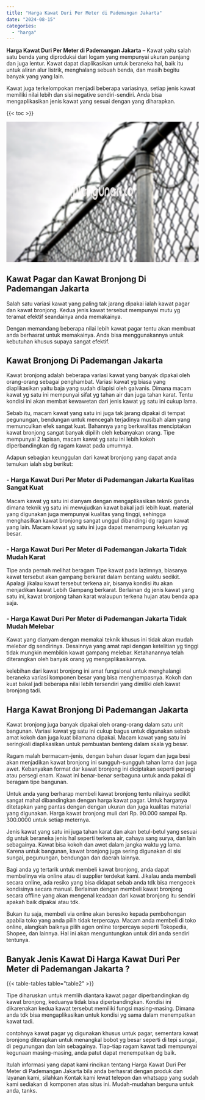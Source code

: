 ```yaml
---
title: "Harga Kawat Duri Per Meter di Pademangan Jakarta"
date: "2024-08-15"
categories: 
  - "harga"
---
```


**Harga Kawat Duri Per Meter di Pademangan Jakarta** – Kawat yaitu salah satu benda yang diproduksi dari logam yang mempunyai ukuran panjang dan juga lentur. Kawat dapat diaplikasikan untuk beraneka hal, baik itu untuk aliran alur listrik, menghalang sebuah benda, dan masih begitu banyak yang yang lain.

Kawat juga terkelompokan menjadi beberapa variasinya, setiap jenis kawat memiliki nilai lebih dan sisi negative sendiri-sendiri. Anda bisa mengaplikasikan jenis kawat yang sesuai dengan yang diharapkan.

{{< toc >}}

![Harga Kawat Duri Per Meter di Pademangan Jakarta](/images/jual-kawat-murah01.png)

## Kawat Pagar dan Kawat Bronjong Di Pademangan Jakarta

Salah satu variasi kawat yang paling tak jarang dipakai ialah kawat pagar dan kawat bronjong. Kedua jenis kawat tersebut mempunyai mutu yg teramat efektif seandainya anda memakainya.

Dengan memandang beberapa nilai lebih kawat pagar tentu akan membuat anda berhasrat untuk memakainya. Anda bisa menggunakannya untuk kebutuhan khusus supaya sangat efektif.

## Kawat Bronjong Di Pademangan Jakarta

Kawat bronjong adalah beberapa variasi kawat yang banyak dipakai oleh orang-orang sebagai penghambat. Variasi kawat yg biasa yang diaplikasikan yaitu baja yang sudah dilapisi oleh galvanis. Dimana macam kawat yg satu ini mempunyai sifat yg tahan air dan juga tahan karat. Tentu kondisi ini akan membat kewawetan dari jenis kawat yg satu ini cukup lama.

Sebab itu, macam kawat yang satu ini juga tak jarang dipakai di tempat pegunungan, bendungan untuk mencegah terjadinya musibah alam yang memunculkan efek sangat kuat. Bahannya yang berkwalitas menciptakan kawat bronjong sangat banyak dipilih oleh kebanyakan orang. Tipe mempunyai 2 lapisan, macam kawat yg satu ini lebih kokoh diperbandingkan dg ragam kawat pada umumnya.

Adapun sebagian keunggulan dari kawat bronjong yang dapat anda temukan ialah sbg berikut:

### \- Harga Kawat Duri Per Meter di Pademangan Jakarta Kualitas Sangat Kuat

Macam kawat yg satu ini dianyam dengan mengaplikasikan teknik ganda, dimana teknik yg satu ini mewujudkan kawat bakal jadi lebih kuat. material yang digunakan juga mempunyai kualitas yang tinggi, sehingga menghasilkan kawat bronjong sangat unggul dibandingi dg ragam kawat yang lain. Macam kawat yg satu ini juga dapat menampung kekuatan yg besar.

### \- Harga Kawat Duri Per Meter di Pademangan Jakarta Tidak Mudah Karat

Tipe anda pernah melihat beragam Tipe kawat pada lazimnya, biasanya kawat tersebut akan gampang berkarat dalam bentang waktu sedikit. Apalagi jikalau kawat tersebut terkena air, bisanya kondisi itu akan menjadikan kawat Lebih Gampang berkarat. Berlainan dg jenis kawat yang satu ini, kawat bronjong tahan karat walaupun terkena hujan atau benda apa saja.

### \- Harga Kawat Duri Per Meter di Pademangan Jakarta Tidak Mudah Melebar

Kawat yang dianyam dengan memakai teknik khusus ini tidak akan mudah melebar dg sendirinya. Desainnya yang amat rapi dengan ketelitian yg tinggi tidak mungkin membikin kawat gampang melebar. Ketahanannya telah diterangkan oleh banyak orang yg mengaplikasikannya.

kelebihan dari kawat bronjong ini amat fungsional untuk menghalangi beraneka variasi komponen besar yang bisa menghempasnya. Kokoh dan kuat bakal jadi beberapa nilai lebih tersendiri yang dimiliki oleh kawat bronjong tadi.

## Harga Kawat Bronjong Di Pademangan Jakarta

Kawat bronjong juga banyak dipakai oleh orang-orang dalam satu unit bangunan. Variasi kawat yg satu ini cukup bagus untuk digunakan sebab amat kokoh dan juga kuat bilamana dipakai. Macam kawat yang satu ini seringkali diaplikasikan untuk pembuatan benteng dalam skala yg besar.

Ragam malah bermacam-jenis, dengan bahan dasar logam dan juga besi akan menjadikan kawat bronjong ini sungguh-sungguh tahan lama dan juga awet. Kebanyakan format dar kawat bronjong ini diciptakan seperti persegi atau persegi enam. Kawat ini benar-benar serbaguna untuk anda pakai di beragam tipe bangunan.

Untuk anda yang berharap membeli kawat bronjong tentu nilainya sedikit sangat mahal dibandingkan dengan harga kawat pagar. Untuk harganya ditetapkan yang pantas dengan dengan ukuran dan juga kualitas material yang digunakan. Harga kawat bronjong muli dari Rp. 90.000 sampai Rp. 300.0000 untuk setiap meternya.

Jenis kawat yang satu ini juga tahan karat dan akan betul-betul yang sesuai dg untuk beraneka jenis hal seperti terkena air, cahaya sang surya, dan lain sebagainya. Kawat bisa kokoh dan awet dalam jangka waktu yg lama. Karena untuk bangunan, kawat bronjong juga sering digunakan di sisi sungai, pegunungan, bendungan dan daerah lainnya.

Bagi anda yg tertarik untuk membeli kawat bronjong, anda dapat membelinya via online atau di supplier terdekat kami. Jikalau anda membeli secara online, ada resiko yang bisa didapat sebab anda tdk bisa mengecek kondisinya secara manual. Berlainan dengan membeli kawat bronjong secara offline yang akan mengenal keadaan dari kawat bronjong itu sendiri apakah baik dipakai atau tdk.

Bukan itu saja, membeli via online akan beresiko kepada pembohongan apabila toko yang anda pilih tidak terpercaya. Macam anda membeli di toko online, alangkah baiknya pilih agen online terpercaya seperti Tokopedia, Shopee, dan lainnya. Hal ini akan menguntungkan untuk diri anda sendiri tentunya.

## Banyak Jenis Kawat Di Harga Kawat Duri Per Meter di Pademangan Jakarta ?

{{< table-tables table="table2" >}}

Tipe diharuskan untuk memlih diantara kawat pagar diperbandingkan dg kawat bronjong, keduanya tidak bisa diperbandingkan. Kondisi ini dikarenakan kedua kawat tersebut memiliki fungsi masing-masing. Dimana anda tdk bisa mengaplikasikan untuk kondisi yg sama dalam menempatkan kawat tadi.

contohnya kawat pagar yg digunakan khusus untuk pagar, sementara kawat bronjong diterapkan untuk menangkal bobot yg besar seperti di tepi sungai, di pegunungan dan lain sebagainya. Tiap-tiap ragam kawat tadi mempunyai kegunaan masing-masing, anda patut dapat menempatkan dg baik.

Itulah informasi yang dapat kami rincikan tentang Harga Kawat Duri Per Meter di Pademangan Jakarta bila anda berhasrat dengan produk dan layanan kami, silahkan Kontak kami lewat telepon dan whatsapp yang sudah kami sediakan di komponen atas situs ini. Mudah-mudahan berguna untuk anda, tanks.
